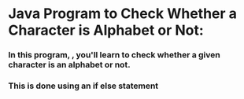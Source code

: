 # Java Program to Check Whether a Character is Alphabet or Not:
### In this program, , you'll learn to check whether a given character is an alphabet or not. 
### This is done using an if else statement


